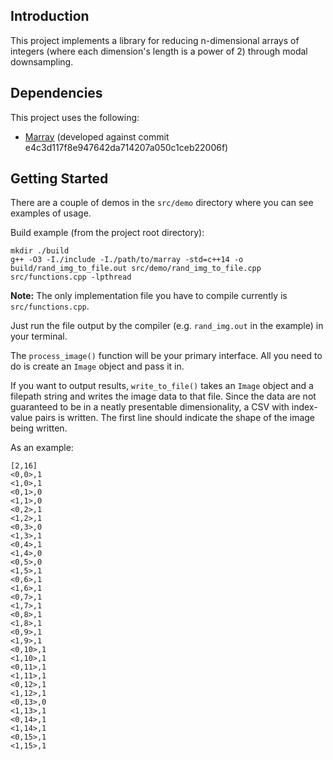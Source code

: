 ## Introduction

This project implements a library for reducing n-dimensional arrays of integers (where each dimension's length is a power of 2) through modal downsampling.

## Dependencies

This project uses the following:

- [Marray](http://www.andres.sc/marray.html) (developed against commit e4c3d117f8e947642da714207a050c1ceb22006f)

## Getting Started

There are a couple of demos in the `src/demo` directory where you can see examples of usage.

Build example (from the project root directory):

```
mkdir ./build
g++ -O3 -I./include -I./path/to/marray -std=c++14 -o build/rand_img_to_file.out src/demo/rand_img_to_file.cpp src/functions.cpp -lpthread
```
**Note:** The only implementation file you have to compile currently is `src/functions.cpp`.

Just run the file output by the compiler (e.g. `rand_img.out` in the example) in your terminal.

The `process_image()` function will be your primary interface. All you need to do is create an `Image` object and pass it in.

If you want to output results, `write_to_file()` takes an `Image` object and a filepath string and writes the image data to that file. Since the data are not guaranteed to be in a neatly presentable dimensionality, a CSV with index-value pairs is written. The first line should indicate the shape of the image being written.

As an example:
```
[2,16]
<0,0>,1
<1,0>,1
<0,1>,0
<1,1>,0
<0,2>,1
<1,2>,1
<0,3>,0
<1,3>,1
<0,4>,1
<1,4>,0
<0,5>,0
<1,5>,1
<0,6>,1
<1,6>,1
<0,7>,1
<1,7>,1
<0,8>,1
<1,8>,1
<0,9>,1
<1,9>,1
<0,10>,1
<1,10>,1
<0,11>,1
<1,11>,1
<0,12>,1
<1,12>,1
<0,13>,0
<1,13>,1
<0,14>,1
<1,14>,1
<0,15>,1
<1,15>,1
```
